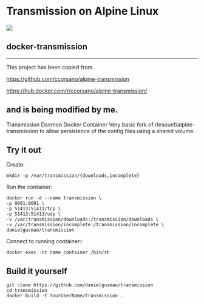 # Transmission on Alpine Linux
![](http://idroot.net/wp-content/uploads/2015/02/transmission-bittorrent.jpg)

## docker-transmission
----------------------------------
This project has been copied from.

https://github.com/ccorsano/alpine-transmission

https://hub.docker.com/r/ccorsano/alpine-transmission/

and is being modified by me.
----------------------------------

Transmission Daemon Docker Container
Very basic fork of rlesouef/alpine-transmission to allow persistence of the config files using a shared volume.

Try it out
----------

Create:

    mkdir -p /var/transmission/{downloads,incomplete}

Run the container:

    docker run -d --name transmission \
    -p 9091:9091 \
    -p 51413:51413/tcp \
    -p 51413:51413/udp \
    -v /var/transmission/downloads:/transmission/downloads \
    -v /var/transmission/incomplete:/transmission/incomplete \
    danielgusmao/transmission

Connect to running container::

    docker exec -it name_container /bin/sh

Build it yourself
-----------------

    git clone https://github.com/danielgusmao/transmission
    cd transmission
    docker build -t YourUserName/transmission .

